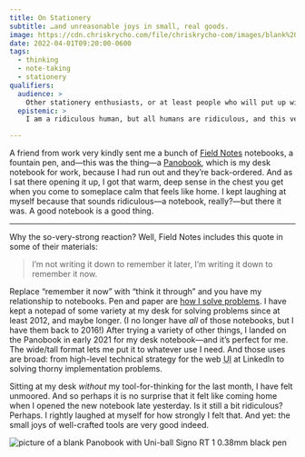 ```yaml
---
title: On Stationery
subtitle: …and unreasonable joys in small, real goods.
image: https://cdn.chriskrycho.com/file/chriskrycho-com/images/blank%20Panobook.jpg
date: 2022-04-01T09:20:00-0600
tags:
  - thinking
  - note-taking
  - stationery
qualifiers:
  audience: >
    Other stationery enthusiasts, or at least people who will put up with enthusing about pen and paper.
  epistemic: >
    I am a ridiculous human, but all humans are ridiculous, and this very ridiculousness is a good thing.

---
```


A friend from work very kindly sent me a bunch of [Field Notes](https://fieldnotesbrand.com) notebooks, a fountain pen, and—this was the thing—a [Panobook](https://www.studioneat.com/products/panobook), which is my desk notebook for work, because I had run out and they’re back-ordered. And as I sat there opening it up, I got that warm, deep sense in the chest you get when you come to someplace calm that feels like home. I kept laughing at myself because that sounds ridiculous—a notebook, really?—but there it was. A good notebook is a good thing.

---

Why the so-very-strong reaction? Well, Field Notes includes this quote in some of their materials:

> I’m not writing it down to remember it later, I’m writing it down to remember it now.

Replace “remember it now” with “think it through” and you have my relationship to notebooks. Pen and paper are [how I solve problems](https://v5.chriskrycho.com/journal/a-useful-approach-to-problem-solving/). I have kept a notepad of some variety at my desk for solving problems since at least 2012, and maybe longer. (I no longer have *all* of those notebooks, but I have them back to 2016!) After trying a variety of other things, I landed on the Panobook in early 2021 for my desk notebook—and it’s perfect for me. The wide/tall format lets me put it to whatever use I need. And those uses are broad: from high-level technical strategy for the web <abbr title="user interface">UI</abbr> at LinkedIn to solving thorny implementation problems.

Sitting at my desk *without* my tool-for-thinking for the last month, I have felt unmoored. And so perhaps it is no surprise that it felt like coming home when I opened the new notebook late yesterday. Is it still a bit ridiculous? Perhaps. I rightly laughed at myself for how strongly I felt that. And yet: the small joys of well-crafted tools are very good indeed.

![](https://cdn.chriskrycho.com/file/chriskrycho-com/images/blank%20Panobook.jpg "picture of a blank Panobook with Uni-ball Signo RT 1 0.38mm black pen")

